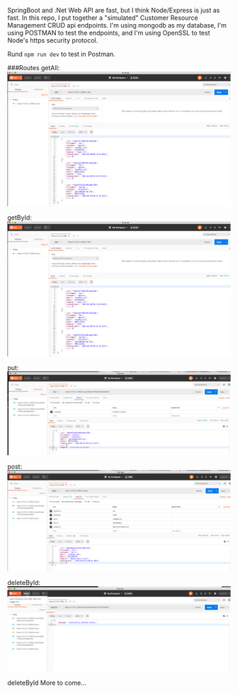 SpringBoot and .Net Web API are fast, but I think Node/Express is just as fast.  In this repo, I put together a "simulated" Customer Resource Management CRUD api endpoints.  I'm using mongodb as my database, I'm using POSTMAN to test the endpoints, and I'm using OpenSSL to test Node's https security protocol.  
 
 Rund `npm run dev` to test in Postman.
 
 ###Routes
 getAll:
 ![](images/getAll.png)
 
 getById:
 ![](images/getAll.png)
 
 put:
 ![](images/put.png)
 
 post:
 ![](images/post.png)
 
 deleteById:
 ![](images/delete.png)
 
 deleteById
 More to come...
